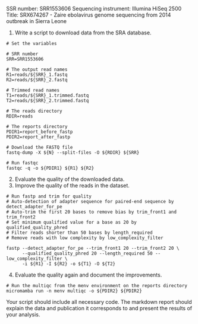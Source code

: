 SSR number: SRR1553606
Sequencing instrument: Illumina HiSeq 2500
Title: SRX674267 - Zaire ebolavirus genome sequencing from 2014 outbreak in Sierra Leone

1. Write a script to download data from the SRA database.

```
# Set the variables

# SRR number
SRR=SRR1553606

# The output read names
R1=reads/${SRR}_1.fastq
R2=reads/${SRR}_2.fastq

# Trimmed read names
T1=reads/${SRR}_1.trimmed.fastq
T2=reads/${SRR}_2.trimmed.fastq

# The reads directory
RDIR=reads

# The reports directory
PDIR1=report_before_fastp
PDIR2=report_after_fastp
```

```
# Download the FASTQ file
fastq-dump -X ${N} --split-files -O ${RDIR} ${SRR}
```

```
# Run fastqc
fastqc -q -o ${PDIR1} ${R1} ${R2}
```

2. Evaluate the quality of the downloaded data.
3. Improve the quality of the reads in the dataset.

```
# Run fastp and trim for quality
# Auto-detection of adapter sequence for paired-end sequence by detect_adapter_for_pe
# Auto-trim the first 20 bases to remove bias by trim_front1 and trim_front2
# Set minimum qualified value for a base as 20 by qualified_quality_phred 
# Filter reads shorter than 50 bases by length_required
# Remove reads with low complexity by low_complexity_filter

fastp --detect_adapter_for_pe --trim_front1 20 --trim_front2 20 \
      --qualified_quality_phred 20 --length_required 50 --low_complexity_filter \
      -i ${R1} -I ${R2} -o ${T1} -O ${T2}
```

4. Evaluate the quality again and document the improvements.

```
# Run the multiqc from the menv environment on the reports directory
micromamba run -n menv multiqc -o ${PDIR2} ${PDIR2}
```

Your script should include all necessary code. The markdown report should explain the data and publication it corresponds to and present the results of your analysis.
